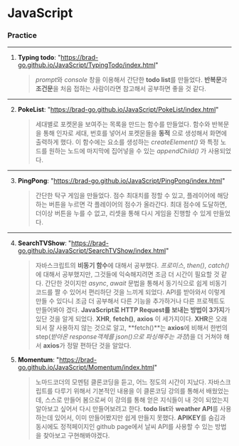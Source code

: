# JavaScript

### Practice

---

1. **Typing todo**: "https://brad-go.github.io/JavaScript/TypingTodo/index.html"

   > *prompt*와 _console_ 창을 이용해서 간단한 **todo list**를 만들었다. **반복문**과 **조건문**을 처음 접하는 사람이라면 참고해서 공부하면 좋을 것 같다.

---

2. **PokeList**: "https://brad-go.github.io/JavaScript/PokeList/index.html"

   > 세대별로 포켓몬을 보여주는 목록을 만드는 함수를 만들었다. 함수와 반복문을 통해 인자로 세대, 번호를 넣어서 포켓몬들을 **동적** 으로 생성해서 화면에 출력하게 했다. 이 함수에는 요소를 생성하는 _createElement()_ 와 특정 노드를 원하는 노드에 마지막에 집어넣을 수 있는 _appendChild()_ 가 사용되었다.

---

3. **PingPong**: "https://brad-go.github.io/JavaScript/PingPong/index.html"

   > 간단한 탁구 게임을 만들었다. 점수 최대치를 정할 수 있고, 플레이어에 해당하는 버튼을 누르면 각 플레이어의 점수가 올라간다. 최대 점수에 도달하면, 더이상 버튼을 누를 수 없고, 리셋을 통해 다시 게임을 진행할 수 있게 만들었다.

---

4. **SearchTVShow**: "https://brad-go.github.io/JavaScript/SearchTVShow/index.html"

   > 자바스크립트의 **비동기 함수**에 대해서 공부했다. _프로미스_, _then()_, _catch()_ 에 대해서 공부했지만, 그것들에 익숙해지려면 조금 더 시간이 필요할 것 같다. 간단한 것이지만 _async_, _await_ 문법을 통해서 동기식으로 쉽게 비동기 코드를 짤 수 있어서 편리하단 것을 느끼게 되었다. API를 받아와서 이렇게 만들 수 있다니 조금 더 공부해서 다른 기능을 추가하거나 다른 프로젝트도 만들어봐야 겠다.
   > **JavaScript로 HTTP Request를 보내는 방법이 3가지**가 있단 것을 알게 되었다. **XHR**, **fetch()**, **axios** 이 세가지이다. **XHR**은 오래되서 잘 사용하지 않는 것으로 알고, **fetch()**는 **axios**에 비해서 한번의 step(_받아온 response객체를 json()으로 파싱해주는 과정_)을 더 거쳐야 해서 **axios**가 정말 편하단 것을 알았다.

5. **Momentum**: "https://brad-go.github.io/JavaScript/Momentum/index.html"

   > 노마드코더의 모멘텀 클론코딩을 듣고, 어느 정도의 시간이 지났다. 자바스크립트를 다루기 위해서 기본적인 내용을 이 클론코딩 강의를 통해서 배웠었는데, 스스로 만들어 봄으로써 이 강의를 통해 얻은 지식들이 내 것이 되었는지 알아보고 싶어서 다시 만들어보려고 한다.
   > **todo list**와 **weather API**를 사용하는데 있어서, 이미 만들어봤지만 쉽게 만들지 못했다. **APIKEY**를 숨김과 동시에도 정적페이지인 github page에서 날씨 API를 사용할 수 있는 방법을 찾아보고 구현해봐야겠다.
